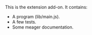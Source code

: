 This is the extension add-on.  It contains:

* A program (lib/main.js).
* A few tests.
* Some meager documentation.
